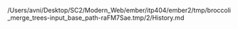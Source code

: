/Users/avni/Desktop/SC2/Modern_Web/ember/itp404/ember2/tmp/broccoli_merge_trees-input_base_path-raFM7Sae.tmp/2/History.md